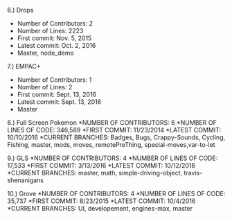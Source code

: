 6.) Drops
* Number of Contributors: 2
* Number of Lines: 2223
* First commit: Nov. 5, 2015
* Latest commit: Oct. 2, 2016
* Master, node_demo

7.) EMPAC+
* Number of Contributors: 1
* Number of Lines: 2
* First commit: Sept. 13, 2016
* Latest commit: Sept. 13, 2016
* Master


8.) Full Screen Pokemon
*NUMBER OF CONTRIBUTORS: 6
*NUMBER OF LINES OF CODE: 346,589
*FIRST COMMIT: 11/23/2014
*LATEST COMMIT: 10/10/2016
*CURRENT BRANCHES: Badges, Bugs, Crappy-Sounds, Cycling, Fishing, master, mods, moves, remotePreThing, special-moves,var-to-let

9.) GLS
*NUMBER OF CONTRIBUTORS: 4
*NUMBER OF LINES OF CODE: 17,533
*FIRST COMMIT:  3/13/2016
*LATEST COMMIT: 10/12/2016
*CURRENT BRANCHES: master, math, simple-driving-object, travis-shenanigans

10.) Grove
*NUMBER OF CONTRIBUTORS: 4
*NUMBER OF LINES OF CODE: 35,737
*FIRST COMMIT: 8/23/2015
*LATEST COMMIT: 10/4/2016
*CURRENT BRANCHES: UI, developement, engines-max, master
